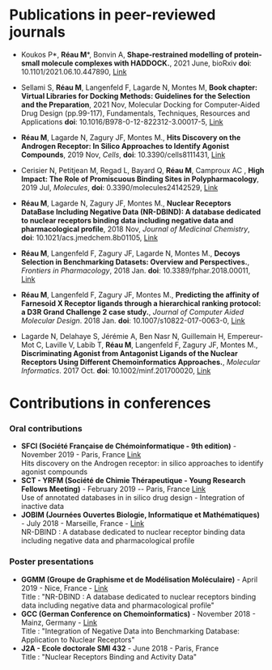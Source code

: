 # Publications in peer-reviewed journals

- Koukos P*, **Réau M**\*, Bonvin A, **Shape-restrained modelling of protein-small molecule complexes with HADDOCK.**, 2021 June, bioRxiv **doi**: 10.1101/2021.06.10.447890, <a href="https://www.biorxiv.org/content/10.1101/2021.06.10.447890v1">Link</a>

- Sellami S, **Réau M**, Langenfeld F, Lagarde N, Montes M, **Book chapter: Virtual Libraries for Docking Methods: Guidelines for the Selection and the Preparation**, 2021 Nov, Molecular Docking for Computer-Aided Drug Design (pp.99-117), Fundamentals, Techniques, Resources and Applications **doi**: 10.1016/B978-0-12-822312-3.00017-5, <a href="https://www.sciencedirect.com/science/article/pii/B9780128223123000175?via%3Dihub">Link</a>

- **Réau M**, Lagarde N, Zagury JF, Montes M., **Hits Discovery on the Androgen Receptor: In Silico Approaches to Identify Agonist Compounds**, 2019 Nov, *Cells*, **doi**: 10.3390/cells8111431, <a href="https://www.mdpi.com/2073-4409/8/11/1431">Link</a>

- Cerisier N, Petitjean M, Regad L, Bayard Q, **Réau M**, Camproux AC , **High Impact: The Role of Promiscuous Binding Sites in Polypharmacology**, 2019 Jul, *Molecules*, **doi**: 0.3390/molecules24142529, <a href="https://www.mdpi.com/1420-3049/24/14/2529">Link</a>

- **Réau M**, Lagarde N, Zagury JF, Montes M., **Nuclear Receptors DataBase Including Negative Data (NR-DBIND): A database dedicated to nuclear receptors binding data including negative data and pharmacological profile**, 2018 Nov, *Journal of Medicinal Chemistry*, **doi**: 10.1021/acs.jmedchem.8b01105, <a href="https://pubs.acs.org/doi/10.1021/acs.jmedchem.8b01105">Link</a>

- **Réau M**, Langenfeld F, Zagury JF, Lagarde N, Montes M., **Decoys Selection in Benchmarking Datasets: Overview and Perspectives.**, *Frontiers in Pharmacology*, 2018 Jan. **doi**: 10.3389/fphar.2018.00011, <a href="https://pubs.acs.org/doi/10.1021/acs.jmedchem.8b01105">Link</a>

- **Réau M**, Langenfeld F, Zagury JF, Montes M., **Predicting the affinity of Farnesoid X Receptor ligands through a hierarchical ranking protocol: a D3R Grand Challenge 2 case study.**, *Journal of Computer Aided Molecular Design*. 2018 Jan. **doi**: 10.1007/s10822-017-0063-0, <a href="https://link.springer.com/article/10.1007%2Fs10822-017-0063-0">Link</a>

- Lagarde N, Delahaye S, Jérémie A, Ben Nasr N, Guillemain H, Empereur-Mot C, Laville V, Labib T, **Réau M**, Langenfeld F, Zagury JF, Montes M., **Discriminating Agonist from Antagonist Ligands of the Nuclear Receptors Using Different Chemoinformatics Approaches.**, *Molecular Informatics*. 2017 Oct. **doi**: 10.1002/minf.201700020, <a href="https://www.ncbi.nlm.nih.gov/pubmed/28671755">Link</a>

# Contributions in conferences
### Oral contributions
- **SFCI (Société Française de Chémoinformatique - 9th edition)** - November 2019 - Paris, France
<a href="https://sfci2019.sciencesconf.org">Link</a><br> Hits discovery on the Androgen receptor: in silico approaches to identify agonist compounds 
- **SCT - YRFM (Société de Chimie Thérapeutique - Young Research Fellows Meeting)** - February 2019 -- Paris, France
<a href="http://www.sct-asso.fr/yrfm.html">Link</a><br>Use of annotated databases in in silico drug design - Integration of inactive data 
- **JOBIM (Journées Ouvertes Biologie, Informatique et Mathématiques)** - July 2018 - Marseille, France - <a href="https://jobim2018.sciencesconf.org">Link</a><br>NR-DBIND : A database dedicated to nuclear receptor binding data including negative data and pharmacological profile  

### Poster presentations
- **GGMM (Groupe de Graphisme et de Modélisation Moléculaire)** - April 2019 - Nice, France - <a href="https://ggmm2019.sciencesconf.org">Link</a> <br> 
Title : "NR-DBIND : A database dedicated to nuclear receptors binding data including negative data and pharmacological profile"
- **GCC (German Conference on Chemoinformatics)** - November 2018 - Mainz, Germany - <a href="https://veranstaltungen.gdch.de/tms/frontend/index.cfm?l=8085&modus=">Link</a> <br> 
Title : "Integration of Negative Data into Benchmarking Database: Application to Nuclear Receptors"
- **J2A - Ecole doctorale SMI 432** - June 2018 - Paris, France <br>
Title : "Nuclear Receptors Binding and Activity Data"
